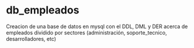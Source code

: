 # db_empleados
Creacion de una base de datos en mysql con el DDL, DML y DER acerca de empleados dividido por sectores (administración, soporte_tecnico, desarrolladores, etc)
